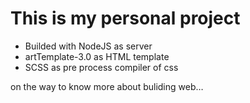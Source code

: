 # This is my personal project

- Builded with NodeJS as server
- artTemplate-3.0 as HTML template
- SCSS as pre process compiler of css

on the way to know more about buliding web…
